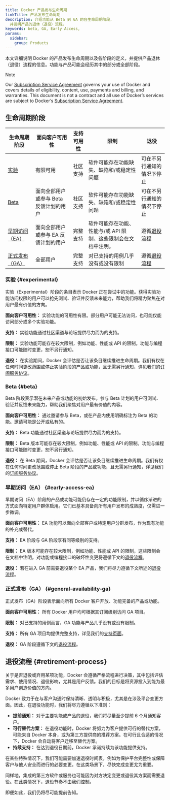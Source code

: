 ```yaml
---
title: Docker 产品发布生命周期 
linkTitle: 产品发布生命周期
description: 介绍功能从 Beta 到 GA 的各生命周期阶段，
  并说明产品的退休（退役）流程。
keywords: beta, GA, Early Access,
params:
  sidebar:
    group: Products
---
```


本文详细说明 Docker 的产品发布生命周期以及各阶段的定义，并提供产品退休（退役）流程的信息。功能与产品可能会经历其中的部分或全部阶段。 

>[!NOTE]
>
>Our [Subscription Service Agreement](https://www.docker.com/legal/docker-subscription-service-agreement) governs your use of Docker and covers details of eligibility, content, use, payments and billing, and warranties. This document is not a contract and all use of Docker’s services are subject to Docker’s [Subscription Service Agreement](https://www.docker.com/legal/docker-subscription-service-agreement).

## 生命周期阶段

| 生命周期阶段 | 面向客户可用性 | 支持可用性 | 限制 | 退役 |
| --- | --- | ---- | ---| ---|
|[实验](#experimental)| 有限可用 | 社区支持 | 软件可能存在功能缺失、缺陷和/或稳定性问题 | 可在不另行通知的情况下停止 |
|[Beta](#beta) | 面向全部用户或参与 Beta 反馈计划的用户 | 社区支持 | 软件可能存在功能缺失、缺陷和/或稳定性问题 | 可在不另行通知的情况下停止 |
|[早期访问（EA）](#early-access-ea) | 面向全部用户或参与 EA 反馈计划的用户 | 完整支持 | 软件可能存在功能、性能与/或 API 限制，这些限制会在文档中注明。 | 遵循[退役流程](#retirement-process) |
|[正式发布（GA）](#general-availability-ga) | 全部用户 | 完整支持 | 对已支持的用例几乎没有或没有限制 | 遵循[退役流程](#retirement-process) |

### 实验 {#experimental}

实验（Experimental）阶段的条目表示 Docker 正在尝试中的功能。获得实验功能访问权限的用户可以抢先测试、验证并反馈未来能力，帮助我们将精力聚焦在对用户最有价值的方向。

**面向客户可用性：** 实验功能的可用性有限。部分用户可能无法访问，也可能仅能访问部分或多个实验功能。 

**支持：** 实验功能通过社区渠道与论坛提供尽力而为的支持。

**限制：** 实验功能可能存在较大限制，例如功能、性能或 API 的限制。功能与编程接口可能随时变更，恕不另行通知。

**退役：** 在实验期间，Docker 会评估是否让该条目继续推进生命周期。我们有权在任何时间更改范围或停止实验阶段的产品或功能，且无需另行通知，详见我们的[订阅服务协议](https://www.docker.com/legal/docker-subscription-service-agreement)。

### Beta {#beta}

Beta 阶段表示潜在未来产品或功能的初始发布。参与 Beta 计划的用户可测试、验证并反馈未来能力，帮助我们聚焦对用户最有价值的内容。

**面向客户可用性：** 通过邀请参与 Beta，或在产品内使用明确标注为 Beta 的功能。邀请可能是公开或私有的。

**支持：** Beta 功能通过社区渠道与论坛提供尽力而为的支持。

**限制：** Beta 版本可能存在较大限制，例如功能、性能或 API 的限制。功能与编程接口可能随时变更，恕不另行通知。

**退役：** 在 Beta 期间，Docker 会评估是否让该条目继续推进生命周期。我们有权在任何时间更改范围或停止 Beta 阶段的产品或功能，且无需另行通知，详见我们的[订阅服务协议](https://www.docker.com/legal/docker-subscription-service-agreement)。

### 早期访问（EA） {#early-access-ea}

早期访问（EA）阶段的产品或功能可能仍存在一定的功能限制，并以循序渐进的方式面向特定用户群体启用。它们已基本具备向所有用户发布的成熟度，仅需进一步微调。

**面向客户可用性：** EA 功能可以面向全部客户或特定用户分群发布，作为现有功能的补充或替代。

**支持：** EA 阶段与 GA 阶段享有同等级别的支持。

**限制：** EA 版本可能存在较大限制，例如功能、性能或 API 的限制，这些限制会在文档中注明。对功能或编程接口的破坏性变更将遵循下文的[退役流程](#retirement-process)。

**退役：** 若在进入 GA 前需要退役某个 EA 产品，我们将尽力遵循下文所述的[退役流程](#retirement-process)。

### 正式发布（GA） {#general-availability-ga}

正式发布（GA）阶段表示面向所有 Docker 客户开放、功能完备的产品或功能。

**面向客户可用性：** 所有 Docker 用户均可根据其订阅级别访问 GA 项目。

**限制：** 对已支持的用例而言，GA 功能与产品几乎没有或没有限制。

**支持：** 所有 GA 项目均提供完整支持，详见我们的[支持页面](https://www.docker.com/support/)。

**退役：** GA 阶段遵循下文的[退役流程](#retirement-process)。


## 退役流程 {#retirement-process}

关于是否退役或弃用某项功能，Docker 会遵循严格流程进行决策，其中包括评估需求、使用情况、退役影响，尤其是用户反馈。我们的目标是将资源投入到能为最多用户创造价值的方向。

Docker 致力于在与客户沟通时保持清晰、透明与积极，尤其是在涉及平台变更方面。因此，在退役功能时，我们将尽力遵循以下准则：

- **提前通知：** 对于主要功能或产品的退役，我们将尽量至少提前 6 个月通知客户。
- **可行替代方案：** 在退役功能时，Docker 将努力为客户提供可行的替代方案，可能来自 Docker 本身，或为第三方提供商的推荐方案。在可行且合适的情况下，Docker 会自动将客户迁移至替代方案。
- **持续支持：** 在达到退役日期前，Docker 承诺持续为该功能提供支持。

在某些特殊情况下，我们可能需要加速退役时间表，例如为保护平台完整性或保障客户与他人安全而进行的必要变更。在这类场景下，尽快完成变更尤为重要。

同样地，集成的第三方软件或服务也可能因为对方决定变更或退役其方案而需要退役。在此类情况下，退役节奏不由我们控制。

即便如此，我们仍将尽可能提前告知。
